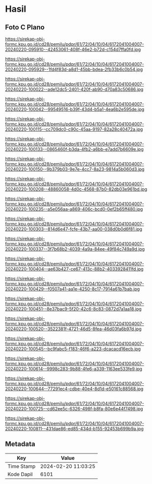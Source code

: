 # Hasil

## Foto C Plano

https://sirekap-obj-formc.kpu.go.id/cd28/pemilu/pdpr/61/72/04/10/04/6172041004007-20240220-095910--42453061-408f-46e2-b72d-c154d7ffa0fd.jpg

https://sirekap-obj-formc.kpu.go.id/cd28/pemilu/pdpr/61/72/04/10/04/6172041004007-20240220-095929--1fd4f83d-a8d1-45bb-bdea-2fb33b6c0b54.jpg

https://sirekap-obj-formc.kpu.go.id/cd28/pemilu/pdpr/61/72/04/10/04/6172041004007-20240220-100022--ade12dc5-2401-420f-ab90-d70a83c50686.jpg

https://sirekap-obj-formc.kpu.go.id/cd28/pemilu/pdpr/61/72/04/10/04/6172041004007-20240220-100042--99549516-b39f-43d4-b5a1-4ea6b2e595de.jpg

https://sirekap-obj-formc.kpu.go.id/cd28/pemilu/pdpr/61/72/04/10/04/6172041004007-20240220-100115--cc709dc0-c90c-45aa-9197-82a28c40472a.jpg

https://sirekap-obj-formc.kpu.go.id/cd28/pemilu/pdpr/61/72/04/10/04/6172041004007-20240220-100133--0865460f-b3da-4fb2-a6bb-e7add7b6609e.jpg

https://sirekap-obj-formc.kpu.go.id/cd28/pemilu/pdpr/61/72/04/10/04/6172041004007-20240220-100150--9b379b03-9e7e-4cc7-8a23-9814a5b060d3.jpg

https://sirekap-obj-formc.kpu.go.id/cd28/pemilu/pdpr/61/72/04/10/04/6172041004007-20240220-100208--48860058-4d0c-4568-87b0-82db03e961bd.jpg

https://sirekap-obj-formc.kpu.go.id/cd28/pemilu/pdpr/61/72/04/10/04/6172041004007-20240220-100235--a5e056aa-a869-406c-bcd0-0ef2b65ff480.jpg

https://sirekap-obj-formc.kpu.go.id/cd28/pemilu/pdpr/61/72/04/10/04/6172041004007-20240220-100303--814d6e47-fcfe-43b7-aa00-038d0b0d6f81.jpg

https://sirekap-obj-formc.kpu.go.id/cd28/pemilu/pdpr/61/72/04/10/04/6172041004007-20240220-100337--3f7b68b2-4039-4a9a-84ee-49f84c749a9d.jpg

https://sirekap-obj-formc.kpu.go.id/cd28/pemilu/pdpr/61/72/04/10/04/6172041004007-20240220-100404--ae63b427-ce67-413c-88b2-4033928411fd.jpg

https://sirekap-obj-formc.kpu.go.id/cd28/pemilu/pdpr/61/72/04/10/04/6172041004007-20240220-100429--f0507a41-aa1e-4250-8c17-7914a61b7bab.jpg

https://sirekap-obj-formc.kpu.go.id/cd28/pemilu/pdpr/61/72/04/10/04/6172041004007-20240220-100451--8e37bac9-5f20-42c6-8c83-0872d7a1aa18.jpg

https://sirekap-obj-formc.kpu.go.id/cd28/pemilu/pdpr/61/72/04/10/04/6172041004007-20240220-100520--3522381f-4721-46d5-8fea-46d03fa6b97d.jpg

https://sirekap-obj-formc.kpu.go.id/cd28/pemilu/pdpr/61/72/04/10/04/6172041004007-20240220-100545--bc9fabc5-f183-46f6-a223-dcacacd16ecb.jpg

https://sirekap-obj-formc.kpu.go.id/cd28/pemilu/pdpr/61/72/04/10/04/6172041004007-20240220-100614--9998c283-9b88-4fe6-a339-1163ee533fe9.jpg

https://sirekap-obj-formc.kpu.go.id/cd28/pemilu/pdpr/61/72/04/10/04/6172041004007-20240220-100644--77291ec4-cdbe-40e4-8d1d-e50161c88568.jpg

https://sirekap-obj-formc.kpu.go.id/cd28/pemilu/pdpr/61/72/04/10/04/6172041004007-20240220-100725--cd62ee5c-6326-498f-b8fa-80e6e44f7498.jpg

https://sirekap-obj-formc.kpu.go.id/cd28/pemilu/pdpr/61/72/04/10/04/6172041004007-20240220-100811--431dae86-ed85-434d-b155-92453b699b9a.jpg


## Metadata

| Key        | Value               |
| ---------- | ------------------- |
| Time Stamp | 2024-02-20 11:03:25 |
| Kode Dapil | 6101                |



